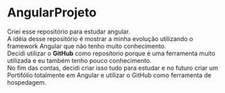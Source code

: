 # AngularProjeto
Criei esse repositório para estudar angular.</br>
A idéia desse repositório é mostrar a minha evolução utilizando o framework Angular que não tenho muito conhecimento.</br>
Decidi utilizar o <strong>GitHub</strong> como reposítorio porque é uma ferramenta muito utilizada e eu também tenho pouco conhecimento.</br>
No fim das contas, decidi criar isso tudo para estudar e no futuro criar um Portifólio totalmente em Angular e utilizar o GitHub como ferramenta de hospedagem.
